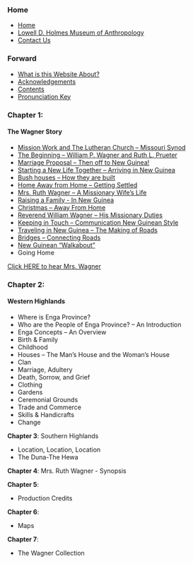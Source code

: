 ### Home

* [Home](/)
* [Lowell D. Holmes Museum of Anthropology](http://holmes.anthropology.museum/)
* [Contact Us](http://www.holmes.anthropology.museum/message/contact0.asp)

### Forward

* [What is this Website About?](/#what-is-this-website-about)
* [Acknowledgements](/pages/acknowledgments.html)
* [Contents](/pages/contents.html)
* [Pronunciation Key](/pages/pronunciation-key)

### Chapter 1:

#### The Wagner Story

* [Mission Work and The Lutheran Church – Missouri Synod](/pages/mission-work-and-the-lutheran-church---missouri-synod.html)
* [The Beginning – William P. Wagner and Ruth L. Prueter](/pages/the-beginning---william-p-wagner.html)
* [Marriage Proposal – Then off to New Guinea!](/pages/marriage-proposal---then-off-to-new-guinea.html)
* [Starting a New Life Together – Arriving in New Guinea](/pages/starting-a-new-life-together---arriving-in-papua-new-guinea.html)
* [Bush houses – How they are built](/pages/bush-houses---how-they-are-built.html)
* [Home Away from Home – Getting Settled](/pages/home-away-from-home---getting-settled.html)
* [Mrs. Ruth Wagner – A Missionary Wife’s Life](/pages/mrs-ruth-wagner---a-missionary-wifes-life.html)
* [Raising a Family - In New Guinea](/pages/raising-a-family--in-new-guinea.html)
* [Christmas – Away From Home](/pages/christmas---away-from-home.html)
* [Reverend William Wagner – His Missionary Duties](/pages/reverend-william-p-wagner---his-missionary-duties.html)
* [Keeping in Touch – Communication New Guinean Style](/pages/keeping-in-touch---communication-new-guinea-style.html)
* [Traveling in New Guinea – The Making of Roads](/pages/traveling-in-new-guinea---the-making-of-roads.html)
* [Bridges – Connecting Roads](/pages/bridges---connecting-roads.html)
* [New Guinean “Walkabout”](/pages/a-new-guinean-walkabout.html)
* Going Home


[Click HERE to hear Mrs. Wagner](audio/007.mp3)

### Chapter 2:

#### Western Highlands

* Where is Enga Province?
* Who are the People of Enga Province? – An Introduction
* Enga Concepts – An Overview
* Birth & Family
* Childhood
* Houses – The Man’s House and the Woman’s House
* Clan
* Marriage, Adultery
* Death, Sorrow, and Grief
* Clothing
* Gardens
* Ceremonial Grounds
* Trade and Commerce
* Skills & Handicrafts
* Change

**Chapter 3**: Southern Highlands

* Location, Location, Location
* The Duna-The Hewa

**Chapter 4**:
 Mrs. Ruth Wagner - Synopsis

**Chapter 5**:

* Production Credits

**Chapter 6**:

* Maps

**Chapter 7**:

* The Wagner Collection
